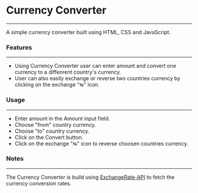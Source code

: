 # Currency Converter
---
A simple currency converter built using HTML, CSS and JavaScript.

### Features
---
+ Using Currency Converter user can enter amount and convert one currency to a diffenrent country's currency. 
+ User can also easily exchange or reverse two countries currency by clicking on the exchange "⇆" icon.

### Usage
---
+ Enter amount in the Amount input field.
+ Choose "from" country currency.
+ Choose "to" country currency.
+ Click on the Convert button.
+ Click on the exchange "⇆" icon to reverse choosen countries currency.

### Notes
---
The Currency Converter is build using <a href="https://www.exchangerate-api.com/">ExchangeRate-API</a> to fetch the currency conversion rates.